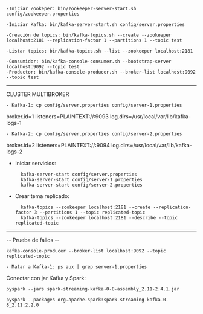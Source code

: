 	-Iniciar Zookeper: bin/zookeeper-server-start.sh config/zookeeper.properties

	-Iniciar Kafka: bin/kafka-server-start.sh config/server.properties

	-Creación de topics: bin/kafka-topics.sh --create --zookeeper localhost:2181 --replication-factor 1 --partitions 1 --topic test

	-Listar topics: bin/kafka-topics.sh --list --zookeeper localhost:2181

	-Consumidor: bin/kafka-console-consumer.sh --bootstrap-server localhost:9092 --topic test
	-Productor: bin/kafka-console-producer.sh --broker-list localhost:9092 --topic test
--------------------------------------------------------------------------------------------------------------------------------------------
CLUSTER MULTIBROKER

	- Kafka-1: cp config/server.properties config/server-1.properties

broker.id=1
listeners=PLAINTEXT://:9093
log.dirs=/usr/local/var/lib/kafka-logs-1

	- Kafka-2: cp config/server.properties config/server-2.properties

broker.id=2
listeners=PLAINTEXT://:9094
log.dirs=/usr/local/var/lib/kafka-logs-2

- Iniciar servicios:

		kafka-server-start config/server.properties
		kafka-server-start config/server-1.properties
		kafka-server-start config/server-2.properties

- Crear tema replicado:

		kafka-topics --zookeeper localhost:2181 --create --replication-factor 3 --partitions 1 --topic replicated-topic
		kafka-topics --zookeeper localhost:2181 --describe --topic replicated-topic
---------------------------------------------------------------------------------------------------------------------------------------------

-- Prueba de fallos --

	kafka-console-producer --broker-list localhost:9092 --topic replicated-topic

	- Matar a Kafka-1: ps aux | grep server-1.properties


Conectar con jar Kafka y Spark:

	pyspark --jars spark-streaming-kafka-0-8-assembly_2.11-2.4.1.jar

  	pyspark --packages org.apache.spark:spark-streaming-kafka-0-8_2.11:2.2.0
